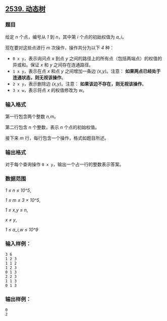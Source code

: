 ## [2539. 动态树](https://www.acwing.com/problem/content/2541/)

### 题目

给定 *n* 个点，编号从 *1* 到 *n*，其中第 *i* 个点的初始权值为 *a_i*。

现在要对这些点进行 *m* 次操作，操作共分为以下 *4* 种：

- `0 x y`，表示询问点 *x* 到点 *y* 之间的路径上的所有点（包括两端点）的权值的异或和。保证 *x* 和 *y* 之间存在连通路径。
- `1 x y`，表示在点 *x* 和点 *y* 之间增加一条边 *(x,y)*。注意： **如果两点已经处于连通状态，则无视该操作**。
- `2 x y`，表示删除边 *(x,y)*。注意： **如果该边不存在，则无视该操作**。
- `3 x w`，表示将点 *x* 的权值修改为 *w*。

### 输入格式

第一行包含两个整数 *n,m*。

第二行包含 *n* 个整数，表示 *n* 个点的初始权值。

接下来 *m* 行，每行包含一个操作，格式如题目所述。

### 输出格式

对于每个查询操作 `0 x y`，输出一个占一行的整数表示答案。

### 数据范围

*1 ≤ n ≤ 10^5*,

*1 ≤ m ≤ 3 × 10^5*,

*1 ≤ x,y ≤ n*,

*x ≠ y*,

*1 ≤ a_i,w ≤ 10^9*

### 输入样例：

```
3 6
1 2 3
1 1 2
1 2 3
0 1 3
2 2 3
1 1 3
0 1 3
```

### 输出样例：

```
0
2
```
